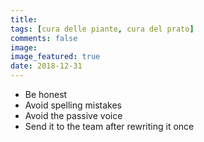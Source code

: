```yaml
---
title:
tags: [cura delle piante, cura del prato]
comments: false
image:
image_featured: true
date: 2018-12-31
---
```


- Be honest
- Avoid spelling mistakes
- Avoid the passive voice
- Send it to the team after rewriting it once
